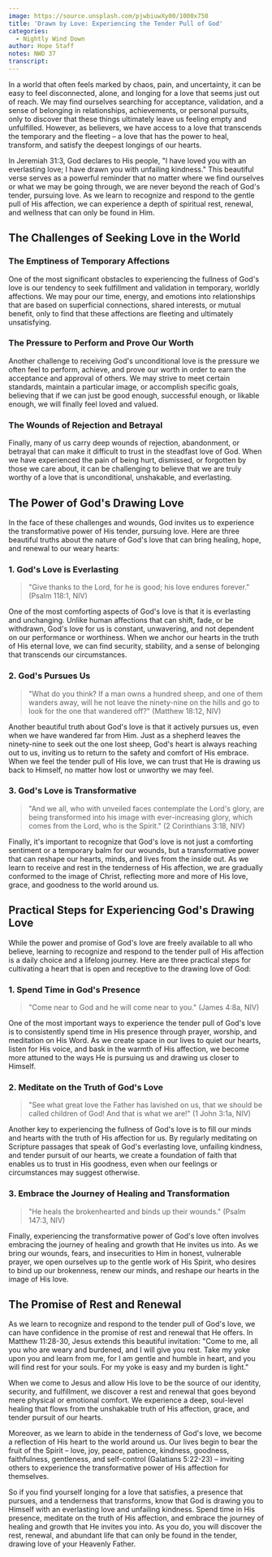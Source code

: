 ```yaml
---
image: https://source.unsplash.com/pjwbiuwXy00/1000x750
title: 'Drawn by Love: Experiencing the Tender Pull of God'
categories:
  - Nightly Wind Down
author: Hope Staff
notes: NWD 37
transcript:
---
```

In a world that often feels marked by chaos, pain, and uncertainty, it can be easy to feel disconnected, alone, and longing for a love that seems just out of reach. We may find ourselves searching for acceptance, validation, and a sense of belonging in relationships, achievements, or personal pursuits, only to discover that these things ultimately leave us feeling empty and unfulfilled. However, as believers, we have access to a love that transcends the temporary and the fleeting – a love that has the power to heal, transform, and satisfy the deepest longings of our hearts.

In Jeremiah 31:3, God declares to His people, "I have loved you with an everlasting love; I have drawn you with unfailing kindness." This beautiful verse serves as a powerful reminder that no matter where we find ourselves or what we may be going through, we are never beyond the reach of God's tender, pursuing love. As we learn to recognize and respond to the gentle pull of His affection, we can experience a depth of spiritual rest, renewal, and wellness that can only be found in Him.

## The Challenges of Seeking Love in the World

### The Emptiness of Temporary Affections

One of the most significant obstacles to experiencing the fullness of God's love is our tendency to seek fulfillment and validation in temporary, worldly affections. We may pour our time, energy, and emotions into relationships that are based on superficial connections, shared interests, or mutual benefit, only to find that these affections are fleeting and ultimately unsatisfying.

### The Pressure to Perform and Prove Our Worth

Another challenge to receiving God's unconditional love is the pressure we often feel to perform, achieve, and prove our worth in order to earn the acceptance and approval of others. We may strive to meet certain standards, maintain a particular image, or accomplish specific goals, believing that if we can just be good enough, successful enough, or likable enough, we will finally feel loved and valued.

### The Wounds of Rejection and Betrayal

Finally, many of us carry deep wounds of rejection, abandonment, or betrayal that can make it difficult to trust in the steadfast love of God. When we have experienced the pain of being hurt, dismissed, or forgotten by those we care about, it can be challenging to believe that we are truly worthy of a love that is unconditional, unshakable, and everlasting.

## The Power of God's Drawing Love

In the face of these challenges and wounds, God invites us to experience the transformative power of His tender, pursuing love. Here are three beautiful truths about the nature of God's love that can bring healing, hope, and renewal to our weary hearts:

### 1\. God's Love is Everlasting

> "Give thanks to the Lord, for he is good; his love endures forever." (Psalm 118:1, NIV)

One of the most comforting aspects of God's love is that it is everlasting and unchanging. Unlike human affections that can shift, fade, or be withdrawn, God's love for us is constant, unwavering, and not dependent on our performance or worthiness. When we anchor our hearts in the truth of His eternal love, we can find security, stability, and a sense of belonging that transcends our circumstances.

### 2\. God's Pursues Us

> "What do you think? If a man owns a hundred sheep, and one of them wanders away, will he not leave the ninety-nine on the hills and go to look for the one that wandered off?" (Matthew 18:12, NIV)

Another beautiful truth about God's love is that it actively pursues us, even when we have wandered far from Him. Just as a shepherd leaves the ninety-nine to seek out the one lost sheep, God's heart is always reaching out to us, inviting us to return to the safety and comfort of His embrace. When we feel the tender pull of His love, we can trust that He is drawing us back to Himself, no matter how lost or unworthy we may feel.

### 3\. God's Love is Transformative

> "And we all, who with unveiled faces contemplate the Lord's glory, are being transformed into his image with ever-increasing glory, which comes from the Lord, who is the Spirit." (2 Corinthians 3:18, NIV)

Finally, it's important to recognize that God's love is not just a comforting sentiment or a temporary balm for our wounds, but a transformative power that can reshape our hearts, minds, and lives from the inside out. As we learn to receive and rest in the tenderness of His affection, we are gradually conformed to the image of Christ, reflecting more and more of His love, grace, and goodness to the world around us.

## Practical Steps for Experiencing God's Drawing Love

While the power and promise of God's love are freely available to all who believe, learning to recognize and respond to the tender pull of His affection is a daily choice and a lifelong journey. Here are three practical steps for cultivating a heart that is open and receptive to the drawing love of God:

### 1\. Spend Time in God's Presence

> "Come near to God and he will come near to you." (James 4:8a, NIV)

One of the most important ways to experience the tender pull of God's love is to consistently spend time in His presence through prayer, worship, and meditation on His Word. As we create space in our lives to quiet our hearts, listen for His voice, and bask in the warmth of His affection, we become more attuned to the ways He is pursuing us and drawing us closer to Himself.

### 2\. Meditate on the Truth of God's Love

> "See what great love the Father has lavished on us, that we should be called children of God! And that is what we are!" (1 John 3:1a, NIV)

Another key to experiencing the fullness of God's love is to fill our minds and hearts with the truth of His affection for us. By regularly meditating on Scripture passages that speak of God's everlasting love, unfailing kindness, and tender pursuit of our hearts, we create a foundation of faith that enables us to trust in His goodness, even when our feelings or circumstances may suggest otherwise.

### 3\. Embrace the Journey of Healing and Transformation

> "He heals the brokenhearted and binds up their wounds." (Psalm 147:3, NIV)

Finally, experiencing the transformative power of God's love often involves embracing the journey of healing and growth that He invites us into. As we bring our wounds, fears, and insecurities to Him in honest, vulnerable prayer, we open ourselves up to the gentle work of His Spirit, who desires to bind up our brokenness, renew our minds, and reshape our hearts in the image of His love.

## The Promise of Rest and Renewal

As we learn to recognize and respond to the tender pull of God's love, we can have confidence in the promise of rest and renewal that He offers. In Matthew 11:28-30, Jesus extends this beautiful invitation: "Come to me, all you who are weary and burdened, and I will give you rest. Take my yoke upon you and learn from me, for I am gentle and humble in heart, and you will find rest for your souls. For my yoke is easy and my burden is light."

When we come to Jesus and allow His love to be the source of our identity, security, and fulfillment, we discover a rest and renewal that goes beyond mere physical or emotional comfort. We experience a deep, soul-level healing that flows from the unshakable truth of His affection, grace, and tender pursuit of our hearts.

Moreover, as we learn to abide in the tenderness of God's love, we become a reflection of His heart to the world around us. Our lives begin to bear the fruit of the Spirit – love, joy, peace, patience, kindness, goodness, faithfulness, gentleness, and self-control (Galatians 5:22-23) – inviting others to experience the transformative power of His affection for themselves.

So if you find yourself longing for a love that satisfies, a presence that pursues, and a tenderness that transforms, know that God is drawing you to Himself with an everlasting love and unfailing kindness. Spend time in His presence, meditate on the truth of His affection, and embrace the journey of healing and growth that He invites you into. As you do, you will discover the rest, renewal, and abundant life that can only be found in the tender, drawing love of your Heavenly Father.